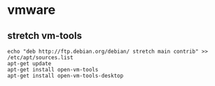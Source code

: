# vmware

## stretch vm-tools

```
echo "deb http://ftp.debian.org/debian/ stretch main contrib" >> /etc/apt/sources.list
apt-get update
apt-get install open-vm-tools
apt-get install open-vm-tools-desktop
```
